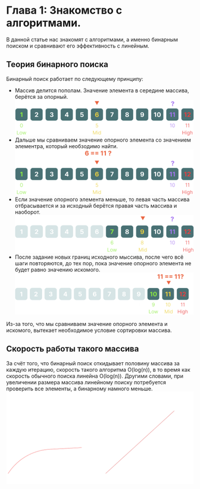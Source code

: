 
# Глава 1: Знакомство с алгоритмами.
В данной статье нас знакомят с алгоритмами, а именно бинарным поиском и сравнивают его эффективность с линейным.
## Теория бинарного поиска
Бинарный поиск работает по следующему принципу:
- Массив делится пополам. Значение элемента в середине массива, берётся за опорный.
![binary_searching_one](https://github.com/Kooo9058/grokking-algorithms-with-kotlin/raw/test-add-readme-for-chapterOne/src/main/image/imageBinaryOne.png)
- Дальше мы сравниваем значение опорного элемента со значением элементра, который необзодимо найти.
![binary_searching_two](https://github.com/Kooo9058/grokking-algorithms-with-kotlin/raw/test-add-readme-for-chapterOne/src/main/image/imageBinaryTwo.png)
- Если значение опорного элемента меньше, то левая часть массива отбрасывается и за исходный берётся правая часть массива и наоборот.
![binary_searching_tree](https://github.com/Kooo9058/grokking-algorithms-with-kotlin/raw/test-add-readme-for-chapterOne/src/main/image/imageBinaryThree.png)
- После задание новых границ исходного мыссива, после чего всё шаги повторяются, до тех пор, пока значение опорного элемента не будет равно значению искомого.
![binary_searching_four](https://github.com/Kooo9058/grokking-algorithms-with-kotlin/raw/test-add-readme-for-chapterOne/src/main/image/imageBinaryFour.png)

 Из-за того, что мы сравниваем значение опорного элемента и искомого, вытекает необходимое условие сортировки массива.

## Скорость работы такого массива
За счёт того, что бинарный поиск откидывает половину массива за каждую итерацию, скорость такого алгоритма O(log(n)),
в то время как скорость обычного поиска линейна O(log(n)). Другими словами, при увеличении размера массива линейному поиску потребуется
проверить все элементы, а бинарному намного меньше.
![binary_searching_four](https://github.com/Kooo9058/grokking-algorithms-with-kotlin/raw/test-add-readme-for-chapterOne/src/main/image/graphicsFunctionsSearchingOne.png)